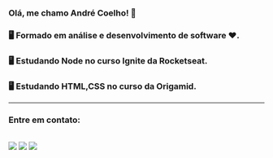 ### Olá, me chamo André Coelho! 👋


### 🖥️ Formado em análise e desenvolvimento de software ❤️.
### 🖥️ Estudando Node no curso Ignite da Rocketseat.
### 🖥️ Estudando HTML,CSS no curso da Origamid.

---
### Entre em contato:

<div style="display: inline-block"><br>
   <a href="https://www.instagram.com/andre.coelhojr/" target="_blank"><img src="https://img.shields.io/badge/-Instagram-%23E4405F?style=for-the-badge&logo=instagram&logoColor=white" target="_blank"></a>
   <a href = "mailto:andreluis16@gmail.com"><img src="https://img.shields.io/badge/-Gmail-%23333?style=for-the-badge&logo=gmail&logoColor=white" target="_blank"></a>
   <a href="https://www.linkedin.com/in/andré-coelho-junior/" target="_blank"><img src="https://img.shields.io/badge/-LinkedIn-%230077B5?style=for-the-badge&logo=linkedin&logoColor=white" target="_blank"></a> 
 </div>

